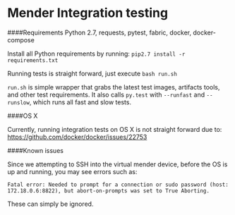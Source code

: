Mender Integration testing
===================


####Requirements
Python 2.7, requests, pytest, fabric, docker, docker-compose

Install all Python requirements by running:  `pip2.7 install -r requirements.txt`

Running tests is straight forward, just execute `bash run.sh`

`run.sh` is simple wrapper that  grabs the latest test images, artifacts tools, and other test requirements. It also calls `py.test` with `--runfast` and `--runslow`, which runs all fast and slow tests.

####OS X

Currently, running integration tests on OS X is not straight forward due to: 
https://github.com/docker/docker/issues/22753

####Known issues

Since we attempting to SSH into the virtual mender device, before the OS is up and running, you may see errors such as:

`Fatal error: Needed to prompt for a connection or sudo password (host: 172.18.0.6:8822), but abort-on-prompts was set to True Aborting.`

These can simply be ignored.
